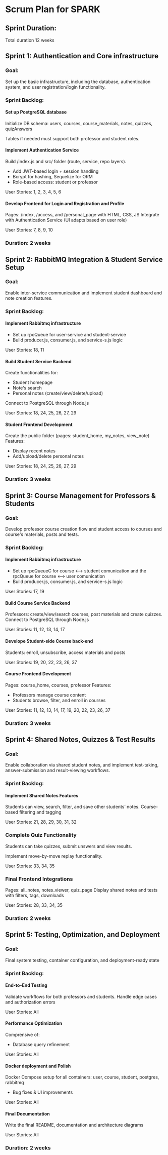 # Scrum Plan for SPARK 

## Sprint Duration:

Total duration 12 weeks

## Sprint 1: Authentication and Core infrastructure
### Goal:
Set up the basic infrastructure, including the database, authentication system, and user registration/login functionality.
### Sprint Backlog:

#### Set up PostgreSQL database
Initialize DB schema: users, courses, course_materials, notes, quizzes, quizAnswers

Tables if needed must support both professor and student roles.


#### Implement Authentication Service

Build /index.js and src/ folder (route, service, repo layers).
- Add JWT-based login + session handling
- Bcrypt for hashing, Sequelize for ORM
- Role-based access: student or professor

User Stories: 1, 2, 3, 4, 5, 6

#### Develop Frontend for Login and Registration and Profile

Pages: /index, /access, and /personal_page with HTML, CSS, JS
Integrate with Authentication Service (UI adapts based on user role)

User Stories: 7, 8, 9, 10

### Duration: 2 weeks

## Sprint 2: RabbitMQ Integration & Student Service Setup

### Goal: 
Enable inter-service communication and implement student dashboard and note creation features.

### Sprint Backlog:

#### Implement Rabbitmq infrastructure
- Set up rpcQueue for user-service and student-service
- Build producer.js, consumer.js, and service-s.js logic 

User Stories: 18, 11

#### Build Student Service Backend 

Create functionalities for:
- Student homepage
- Note's search
- Personal notes (create/view/delete/upload)

Connect to PostgreSQL through Node.js 

User Stories: 18, 24, 25, 26, 27, 29

#### Student Frontend Development 
Create the public folder (pages: student_home, my_notes, view_note)  
Features:
- Display recent notes
- Add/upload/delete personal notes

User Stories: 18, 24, 25, 26, 27, 29

### Duration: 3 weeks

## Sprint 3: Course Management for Professors & Students
### Goal:
Develop professor course creation flow and student access to courses and course's materials, posts and tests.

### Sprint Backlog:

#### Implement Rabbitmq infrastructure

- Set up rpcQueueC for course <--> student comunication and the rpcQueue for course <--> user comunication 
- Build producer.js, consumer.js, and service-s.js logic 

User Stories: 17, 19

#### Build Course Service Backend

Professors: create/view/search courses, post materials and create quizzes.
Connect to PostgreSQL through Node.js 

User Stories: 11, 12, 13, 14, 17

#### Develope Student-side Course back-end

Students: enroll, unsubscribe, access materials and posts

User Stories: 19, 20, 22, 23, 26, 37


#### Course Frontend Development
Pages: course_home, courses, professor
Features:
- Professors manage course content
- Students browse, filter, and enroll in courses

User Stories: 11, 12, 13, 14, 17, 19, 20, 22, 23, 26, 37

### Duration: 3 weeks

## Sprint 4: Shared Notes, Quizzes & Test Results
### Goal:

Enable collaboration via shared student notes, and implement test-taking, answer-submission and  result-viewing workflows.

### Sprint Backlog:

#### Implement Shared Notes Features

Students can view, search, filter, and save other students’ notes. Course-based filtering and tagging

User Stories: 21, 28, 29, 30, 31, 32

### Complete Quiz Functionality

Students can take quizzes, submit unswers and view results.

Implement move-by-move replay functionality.

User Stories:  33, 34, 35

### Final Frontend Integrations

Pages: all_notes, notes_viewer, quiz_page
Display shared notes and tests with filters, tags, downloads

User Stories: 28, 33, 34, 35

### Duration: 2 weeks


## Sprint 5: Testing, Optimization, and Deployment
### Goal:

Final system testing, container configuration, and deployment-ready state

### Sprint Backlog:

#### End-to-End Testing

Validate workflows for both professors and students. Handle edge cases and authorization errors

User Stories: All

#### Performance Optimization
Comprensive of:
- Database query refinement


User Stories: All

#### Docker deployment and Polish

Docker Compose setup for all containers: user, course, student, postgres, rabbitmq
- Bug fixes & UI improvements

User Stories: All

#### Final Documentation

Write the final README, documentation and architecture diagrams

User Stories: All

### Duration: 2 weeks

